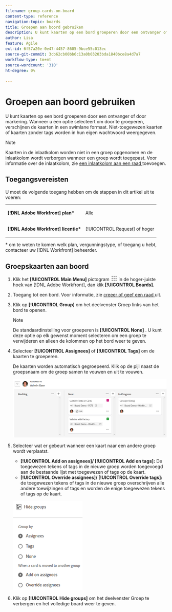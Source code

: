 ```yaml
---
filename: group-cards-on-board
content-type: reference
navigation-topic: boards
title: Groepen aan boord gebruiken
description: U kunt kaarten op een bord groeperen door een ontvanger of door markering. Wanneer u een optie selecteert om door te groeperen, verschijnen de kaarten in een swimlane formaat.
author: Lisa
feature: Agile
exl-id: 6f57a20e-0e47-4457-8605-9bce55c013ec
source-git-commit: 3cb62cb00bb6c13a0b03203bda1840bce8a4d7a7
workflow-type: tm+mt
source-wordcount: '310'
ht-degree: 0%

---
```


# Groepen aan boord gebruiken

U kunt kaarten op een bord groeperen door een ontvanger of door markering. Wanneer u een optie selecteert om door te groeperen, verschijnen de kaarten in een swimlane formaat. Niet-toegewezen kaarten of kaarten zonder tags worden in hun eigen wachtwoord weergegeven.

>[!NOTE]
>
>Kaarten in de inlaatkolom worden niet in een groep opgenomen en de inlaatkolom wordt verborgen wanneer een groep wordt toegepast. Voor informatie over de inlaatkolom, zie [ een inlaatkolom aan een raad ](/help/quicksilver/agile/use-boards-agile-planning-tools/add-intake-column-to-board.md) toevoegen.

## Toegangsvereisten

U moet de volgende toegang hebben om de stappen in dit artikel uit te voeren:

<table style="table-layout:auto"> 
 <col> 
 </col> 
 <col> 
 </col> 
 <tbody> 
  <tr> 
   <td role="rowheader"><strong>[!DNL Adobe Workfront] plan*</strong></td> 
   <td> <p>Alle</p> </td> 
  </tr> 
  <tr> 
   <td role="rowheader"><strong>[!DNL Adobe Workfront] licentie*</strong></td> 
   <td> <p>[!UICONTROL Request] of hoger</p> </td> 
  </tr> 
 </tbody> 
</table>

&#42; om te weten te komen welk plan, vergunningstype, of toegang u hebt, contacteer uw [!DNL Workfront] beheerder.

## Groepskaarten aan boord

1. Klik het **[!UICONTROL Main Menu]** pictogram ![ Belangrijkste Menu ](assets/main-menu-icon.png) in de hoger-juiste hoek van [!DNL Adobe Workfront], dan klik **[!UICONTROL Boards]**.
1. Toegang tot een bord. Voor informatie, zie [ creeer of geef een raad ](../../agile/get-started-with-boards/create-edit-board.md) uit.
1. Klik op **[!UICONTROL Group]** om het deelvenster Groep links van het bord te openen.

   >[!NOTE]
   >
   >De standaardinstelling voor groeperen is **[!UICONTROL None]** . U kunt deze optie op elk gewenst moment selecteren om een groep te verwijderen en alleen de kolommen op het bord weer te geven.

1. Selecteer **[!UICONTROL Assignees]** of **[!UICONTROL Tags]** om de kaarten te groeperen.

   De kaarten worden automatisch gegroepeerd. Klik op de pijl naast de groepsnaam om de groep samen te vouwen en uit te vouwen.

   ![ Gegroepeerde kaarten op een raad ](assets/group-by-assignee.png)

1. Selecteer wat er gebeurt wanneer een kaart naar een andere groep wordt verplaatst.

   * **[!UICONTROL Add on assignees]/ [!UICONTROL Add on tags]:** De toegewezen tekens of tags in de nieuwe groep worden toegevoegd aan de bestaande lijst met toegewezen of tags op de kaart.
   * **[!UICONTROL Override assignees]/ [!UICONTROL Override tags]:** de toegewezen tekens of tags in de nieuwe groep overschrijven alle andere toewijzingen of tags en worden de enige toegewezen tekens of tags op de kaart.

   ![[!UICONTROL Group by options]](assets/group-by-rail.png)

1. Klik op **[!UICONTROL Hide groups]** om het deelvenster Groep te verbergen en het volledige board weer te geven.
